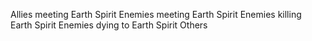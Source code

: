 Allies meeting Earth Spirit
Enemies meeting Earth Spirit
Enemies killing Earth Spirit
Enemies dying to Earth Spirit
Others
